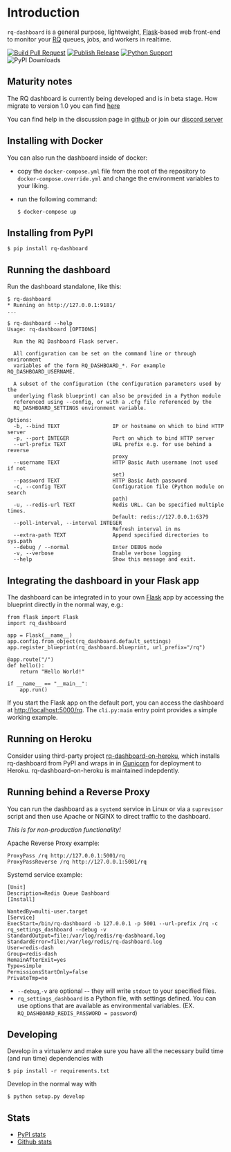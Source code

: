 Introduction
============

`rq-dashboard` is a general purpose, lightweight,
[Flask](https://flask.palletsprojects.com/)-based web front-end to monitor your
[RQ](http://python-rq.org/) queues, jobs, and workers in realtime.

[![Build Pull Request](https://github.com/Parallels/rq-dashboard/actions/workflows/pr.yaml/badge.svg)](https://github.com/Parallels/rq-dashboard/actions/workflows/pr.yaml)
[![Publish Release](https://github.com/Parallels/rq-dashboard/actions/workflows/publish.yaml/badge.svg)](https://github.com/Parallels/rq-dashboard/actions/workflows/publish.yaml)
[![Python
Support](https://img.shields.io/pypi/pyversions/rq-dashboard.svg)](https://pypi.python.org/pypi/rq-dashboard)
![PyPI Downloads](https://img.shields.io/pypi/dw/rq-dashboard)

Maturity notes
--------------

The RQ dashboard is currently being developed and is in beta stage.
How migrate to version 1.0 you can find [here](https://github.com/Parallels/rq-dashboard/wiki/How-to-migrate-to-1.0)

You can find help  in the discussion page in [github]([http](https://github.com/Parallels/rq-dashboard)) or join our [discord server](https://discord.gg/reuhvMFT)

Installing with Docker
----------------------

You can also run the dashboard inside of docker:

* copy the ```docker-compose.yml``` file from the root of the repository to ```docker-compose.override.yml``` and change the environment variables to your liking.
* run the following command:

  ``` {.console}
  $ docker-compose up
  ```

Installing from PyPI
--------------------

``` {.console}
$ pip install rq-dashboard
```

Running the dashboard
---------------------

Run the dashboard standalone, like this:

``` {.console}
$ rq-dashboard
* Running on http://127.0.0.1:9181/
...
```

``` {.console}
$ rq-dashboard --help
Usage: rq-dashboard [OPTIONS]

  Run the RQ Dashboard Flask server.

  All configuration can be set on the command line or through environment
  variables of the form RQ_DASHBOARD_*. For example RQ_DASHBOARD_USERNAME.

  A subset of the configuration (the configuration parameters used by the
  underlying flask blueprint) can also be provided in a Python module
  referenced using --config, or with a .cfg file referenced by the
  RQ_DASHBOARD_SETTINGS environment variable.

Options:
  -b, --bind TEXT                 IP or hostname on which to bind HTTP server
  -p, --port INTEGER              Port on which to bind HTTP server
  --url-prefix TEXT               URL prefix e.g. for use behind a reverse
                                  proxy
  --username TEXT                 HTTP Basic Auth username (not used if not
                                  set)
  --password TEXT                 HTTP Basic Auth password
  -c, --config TEXT               Configuration file (Python module on search
                                  path)
  -u, --redis-url TEXT            Redis URL. Can be specified multiple times.
                                  Default: redis://127.0.0.1:6379
  --poll-interval, --interval INTEGER
                                  Refresh interval in ms
  --extra-path TEXT               Append specified directories to sys.path
  --debug / --normal              Enter DEBUG mode
  -v, --verbose                   Enable verbose logging
  --help                          Show this message and exit.
```

Integrating the dashboard in your Flask app
-------------------------------------------

The dashboard can be integrated in to your own [Flask](http://flask.pocoo.org/) app by accessing the blueprint directly in the normal way, e.g.:

``` {.python}
from flask import Flask
import rq_dashboard

app = Flask(__name__)
app.config.from_object(rq_dashboard.default_settings)
app.register_blueprint(rq_dashboard.blueprint, url_prefix="/rq")

@app.route("/")
def hello():
    return "Hello World!"

if __name__ == "__main__":
    app.run()
```

If you start the Flask app on the default port, you can access the
dashboard at <http://localhost:5000/rq>. The `cli.py:main` entry point
provides a simple working example.

Running on Heroku
-----------------

Consider using third-party project
[rq-dashboard-on-heroku](https://github.com/metabolize/rq-dashboard-on-heroku),
which installs rq-dashboard from PyPI and wraps in in
[Gunicorn](https://gunicorn.org) for deployment to Heroku.
rq-dashboard-on-heroku is maintained indepdently.

Running behind a Reverse Proxy
-------------------------------
You can run the dashboard as a `systemd` service in Linux or via a `suprevisor`
script and then use Apache or NGINX to direct traffic to the dashboard.

_This is for *non-production* functionality!_

Apache Reverse Proxy example:
```
ProxyPass /rq http://127.0.0.1:5001/rq
ProxyPassReverse /rq http://127.0.0.1:5001/rq
```

Systemd service example:
```
[Unit]
Description=Redis Queue Dashboard
[Install]

WantedBy=multi-user.target
[Service]
ExecStart=/bin/rq-dashboard -b 127.0.0.1 -p 5001 --url-prefix /rq -c rq_settings_dashboard --debug -v
StandardOutput=file:/var/log/redis/rq-dasbhoard.log
StandardError=file:/var/log/redis/rq-dashboard.log
User=redis-dash
Group=redis-dash
RemainAfterExit=yes
Type=simple
PermissionsStartOnly=false
PrivateTmp=no
```
* `--debug`,`-v` are optional -- they will write `stdout` to your specified files.
* `rq_settings_dashboard` is a Python file, with settings defined. You can use options that are available as environmental variables. (EX. `RQ_DASHBOARD_REDIS_PASSWORD = password`)

Developing
----------

Develop in a virtualenv and make sure you have all the necessary build
time (and run time) dependencies with

    $ pip install -r requirements.txt

Develop in the normal way with

    $ python setup.py develop

Stats
-----

-   [PyPI stats](https://pypistats.org/packages/rq-dashboard)
-   [Github stats](https://github.com/Parallels/rq-dashboard/graphs/traffic)
